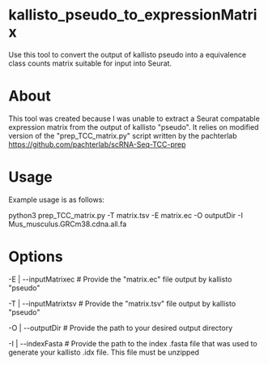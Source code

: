 # kallisto_pseudo_to_expressionMatrix
Use this tool to convert the output of kallisto pseudo into a equivalence class counts matrix suitable for input into Seurat.

# About
This tool was created because I was unable to extract a Seurat compatable expression matrix from the output of kallisto "pseudo". It relies on modified version of the "prep_TCC_matrix.py" script written by the pachterlab https://github.com/pachterlab/scRNA-Seq-TCC-prep

# Usage
Example usage is as follows:

python3 prep_TCC_matrix.py -T matrix.tsv -E matrix.ec -O outputDir -I Mus_musculus.GRCm38.cdna.all.fa

# Options
-E | --inputMatrixec # Provide the "matrix.ec" file output by kallisto "pseudo" 

-T | --inputMatrixtsv # Provide the "matrix.tsv" file output by kallisto "pseudo"

-O | --outputDir # Provide the path to your desired output directory

-I | --indexFasta # Provide the path to the index .fasta file that was used to generate your kallisto .idx file.  This file must be unzipped


